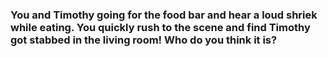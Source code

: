 ### You and Timothy going for the food bar and hear a loud shriek while eating. You quickly rush to the scene and find Timothy got stabbed in the living room! Who do you think it is?
